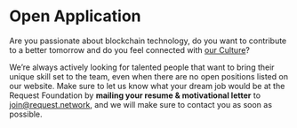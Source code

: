# Open Application

Are you passionate about blockchain technology, do you want to contribute to a better tomorrow and do you feel connected with [our Culture](https://docs.request.network/join-request/company-culture)?

We’re always actively looking for talented people that want to bring their unique skill set to the team, even when there are no open positions listed on our website. Make sure to let us know what your dream job would be at the Request Foundation by **mailing your resume & motivational letter** to [join@request.network,](mailto:join@request.network) and we will make sure to contact you as soon as possible.


